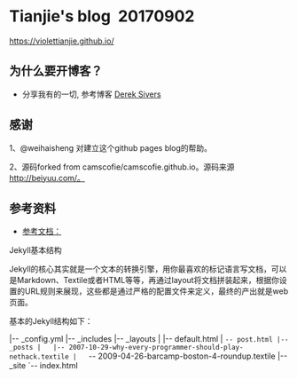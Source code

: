# Tianjie's blog  20170902 

https://violettianjie.github.io/

## 为什么要开博客？ 

- 分享我有的一切, 参考博客 [Derek Sivers]( https://sivers.org/sharing)

## 感谢

1、@weihaisheng 对建立这个github pages blog的帮助。

2、源码forked from camscofie/camscofie.github.io。源码来源 http://beiyuu.com/。

## 参考资料

- [参考文档：](http://beiyuu.com/github-pages)

Jekyll基本结构

Jekyll的核心其实就是一个文本的转换引擎，用你最喜欢的标记语言写文档，可以是Markdown、Textile或者HTML等等，再通过layout将文档拼装起来，根据你设置的URL规则来展现，这些都是通过严格的配置文件来定义，最终的产出就是web页面。

基本的Jekyll结构如下：

|-- _config.yml
|-- _includes
|-- _layouts
|   |-- default.html
|   `-- post.html
|-- _posts
|   |-- 2007-10-29-why-every-programmer-should-play-nethack.textile
|   `-- 2009-04-26-barcamp-boston-4-roundup.textile
|-- _site
`-- index.html
